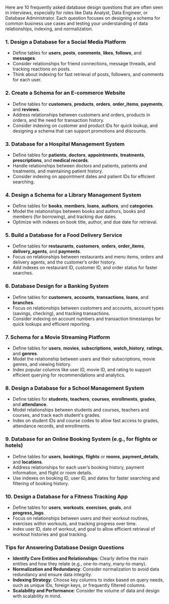 Here are 10 frequently asked database design questions that are often seen in interviews, especially for roles like Data Analyst, Data Engineer, or Database Administrator. Each question focuses on designing a schema for common business use cases and testing your understanding of data relationships, indexing, and normalization.

### 1. **Design a Database for a Social Media Platform**
   - Define tables for **users**, **posts**, **comments**, **likes**, **follows**, and **messages**.
   - Consider relationships for friend connections, message threads, and tracking reactions on posts.
   - Think about indexing for fast retrieval of posts, followers, and comments for each user.

### 2. **Create a Schema for an E-commerce Website**
   - Define tables for **customers**, **products**, **orders**, **order_items**, **payments**, and **reviews**.
   - Address relationships between customers and orders, products in orders, and the need for transaction history.
   - Consider indexing on customer and product IDs for quick lookup, and designing a schema that can support promotions and discounts.

### 3. **Database for a Hospital Management System**
   - Define tables for **patients**, **doctors**, **appointments**, **treatments**, **prescriptions**, and **medical records**.
   - Handle relationships between doctors and patients, patients and treatments, and maintaining patient history.
   - Consider indexing on appointment dates and patient IDs for efficient searching.

### 4. **Design a Schema for a Library Management System**
   - Define tables for **books**, **members**, **loans**, **authors**, and **categories**.
   - Model the relationships between books and authors, books and members (for borrowing), and tracking due dates.
   - Optimize with indexes on book title, author, and due date for retrieval.

### 5. **Build a Database for a Food Delivery Service**
   - Define tables for **restaurants**, **customers**, **orders**, **order_items**, **delivery_agents**, and **payments**.
   - Focus on relationships between restaurants and menu items, orders and delivery agents, and the customer’s order history.
   - Add indexes on restaurant ID, customer ID, and order status for faster searches.

### 6. **Database Design for a Banking System**
   - Define tables for **customers**, **accounts**, **transactions**, **loans**, and **branches**.
   - Focus on relationships between customers and accounts, account types (savings, checking), and tracking transactions.
   - Consider indexing on account numbers and transaction timestamps for quick lookups and efficient reporting.

### 7. **Schema for a Movie Streaming Platform**
   - Define tables for **users**, **movies**, **subscriptions**, **watch_history**, **ratings**, and **genres**.
   - Model the relationship between users and their subscriptions, movie genres, and viewing history.
   - Index popular columns like user ID, movie ID, and rating to support efficient querying for recommendations and analytics.

### 8. **Design a Database for a School Management System**
   - Define tables for **students**, **teachers**, **courses**, **enrollments**, **grades**, and **attendance**.
   - Model relationships between students and courses, teachers and courses, and track each student's grades.
   - Index on student IDs and course codes to allow fast access to grades, attendance records, and enrollments.

### 9. **Database for an Online Booking System (e.g., for flights or hotels)**
   - Define tables for **users**, **bookings**, **flights** or **rooms**, **payment_details**, and **locations**.
   - Address relationships for each user’s booking history, payment information, and flight or room details.
   - Use indexes on booking ID, user ID, and dates for faster searching and filtering of booking history.

### 10. **Design a Database for a Fitness Tracking App**
   - Define tables for **users**, **workouts**, **exercises**, **goals**, and **progress_logs**.
   - Focus on relationships between users and their workout routines, exercises within workouts, and tracking progress over time.
   - Index user ID, date of workout, and goal to allow efficient retrieval of workout histories and goal tracking.

### Tips for Answering Database Design Questions
   - **Identify Core Entities and Relationships**: Clearly define the main entities and how they relate (e.g., one-to-many, many-to-many).
   - **Normalization and Redundancy**: Consider normalization to avoid data redundancy and ensure data integrity.
   - **Indexing Strategy**: Choose key columns to index based on query needs, such as unique IDs, foreign keys, or frequently filtered columns.
   - **Scalability and Performance**: Consider the volume of data and design with scalability in mind.